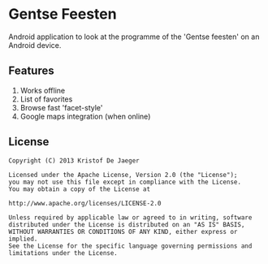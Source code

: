 Gentse Feesten
==============

Android application to look at the programme of the 'Gentse feesten' on an Android device.

Features
--------

1. Works offline
2. List of favorites
3. Browse fast 'facet-style'
4. Google maps integration (when online)

License
-------

    Copyright (C) 2013 Kristof De Jaeger

    Licensed under the Apache License, Version 2.0 (the "License");
    you may not use this file except in compliance with the License.
    You may obtain a copy of the License at

    http://www.apache.org/licenses/LICENSE-2.0

    Unless required by applicable law or agreed to in writing, software
    distributed under the License is distributed on an "AS IS" BASIS,
    WITHOUT WARRANTIES OR CONDITIONS OF ANY KIND, either express or implied.
    See the License for the specific language governing permissions and
    limitations under the License.